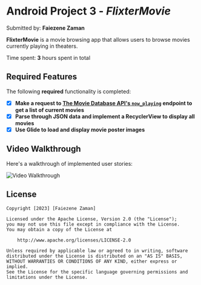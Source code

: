 # Android Project 3 - *FlixterMovie*

Submitted by: **Faiezene Zaman**

**FlixterMovie** is a movie browsing app that allows users to browse movies currently playing in theaters.

Time spent: **3** hours spent in total

## Required Features

The following **required** functionality is completed:

- [x] **Make a request to [The Movie Database API's `now_playing`](https://developers.themoviedb.org/3/movies/get-now-playing) endpoint to get a list of current movies**
- [x] **Parse through JSON data and implement a RecyclerView to display all movies**
- [x] **Use Glide to load and display movie poster images**

## Video Walkthrough

Here's a walkthrough of implemented user stories:

<img src='FlixterMovieWalkthrough.gif' title='Video Walkthrough' width='' alt='Video Walkthrough' />



## License

    Copyright [2023] [Faiezene Zaman]

    Licensed under the Apache License, Version 2.0 (the "License");
    you may not use this file except in compliance with the License.
    You may obtain a copy of the License at

        http://www.apache.org/licenses/LICENSE-2.0

    Unless required by applicable law or agreed to in writing, software
    distributed under the License is distributed on an "AS IS" BASIS,
    WITHOUT WARRANTIES OR CONDITIONS OF ANY KIND, either express or implied.
    See the License for the specific language governing permissions and
    limitations under the License.
